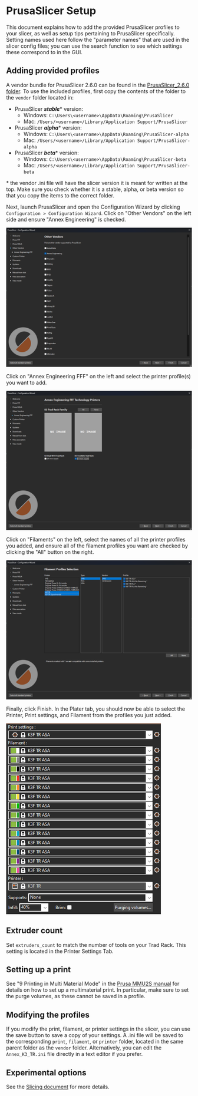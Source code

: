 # PrusaSlicer Setup

This document explains how to add the provided PrusaSlicer profiles
to your slicer, as well as setup tips pertaining to PrusaSlicer
specifically. Setting names used here follow the "parameter names"
that are used in the slicer config files; you can use the search
function to see which settings these correspond to in the GUI.

## Adding provided profiles
A vendor bundle for PrusaSlicer 2.6.0 can be found in the
[PrusaSlicer_2.6.0 folder](/Slicer_Config/PrusaSlicer_2.6.0). To use
the included profiles, first copy the contents of the folder to the
`vendor` folder located in:

- PrusaSlicer ***stable***\* version:
  - Windows: `C:\Users\<username>\AppData\Roaming\PrusaSlicer`
  - Mac: `/Users/<username>/Library/Application Support/PrusaSlicer`
- PrusaSlicer ***alpha***\* version:
  - Windows: `C:\Users\<username>\AppData\Roaming\PrusaSlicer-alpha`
  - Mac: `/Users/<username>/Library/Application Support/PrusaSlicer-alpha`
- PrusaSlicer ***beta***\* version:
  - Windows: `C:\Users\<username>\AppData\Roaming\PrusaSlicer-beta`
  - Mac: `/Users/<username>/Library/Application Support/PrusaSlicer-beta`

\* the vendor .ini file will have the slicer version it is meant for
written at the top. Make sure you check whether it is a stable, alpha,
or beta version so that you copy the items to the correct folder.

Next, launch PrusaSlicer and open the Configuration Wizard by clicking
`Configuration > Configuration Wizard`. Click on "Other Vendors" on
the left side and ensure "Annex Engineering" is checked.

![Check "Annex Engineering"](images/ps_wizard_vendor.png?raw=true)

Click on "Annex Engineering FFF" on the left and select the printer
profile(s) you want to add.

![Select printer profiles](images/ps_wizard_printer.png?raw=true)

Click on "Filaments" on the left, select the names of all the printer
profiles you added, and ensure all of the filament profiles you want
are checked by clicking the "All" button on the right.

![Select filament profiles](images/ps_wizard_filament.png?raw=true)

Finally, click Finish. In the Plater tab, you should now be able to
select the Printer, Print settings, and Filament from the profiles
you just added.

![Plater: select profiles](images/ps_profile_selection.png?raw=true)

## Extruder count

Set `extruders_count` to match the number of tools on your Trad Rack.
This setting is located in the Printer Settings Tab.

## Setting up a print

See "9 Printing in Multi Material Mode" in the 
[Prusa MMU2S manual](https://www.prusa3d.com/downloads/manual/prusa3d_manual_mmu2s_en.pdf)
for details on how to set up a multimaterial print. In particular,
make sure to set the purge volumes, as these cannot be saved in a
profile.

## Modifying the profiles

If you modify the print, filament, or printer settings in the slicer,
you can use the save button to save a copy of your settings. A .ini
file will be saved to the corresponding `print`, `filament`, or
`printer` folder, located in the same parent folder as the `vendor`
folder. Alternatively, you can edit the `Annex_K3_TR.ini` file
directly in a text editor if you prefer.

## Experimental options

See the [Slicing document](Slicing.md#experimental-options) for more
details.
